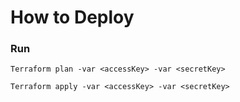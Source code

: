 # How to Deploy

### Run 

`Terraform plan -var <accessKey> -var <secretKey>`

`Terraform apply -var <accessKey> -var <secretKey>`

